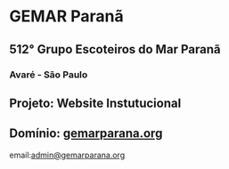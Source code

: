 # GEMAR Paranã

## 512° Grupo Escoteiros do Mar Paranã

### Avaré - São Paulo

## Projeto: Website Instutucional

## Domínio: [gemarparana.org](https://gemarparana.org)

email:[admin@gemarparana.org](mailto:admin@gemarparana.org)
